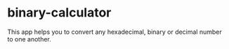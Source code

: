 # binary-calculator

This app helps you to convert any hexadecimal, binary or decimal number to one another.
